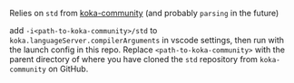 Relies on `std` from [koka-community](https://github.com/orgs/koka-community/repositories) (and probably `parsing` in the future)

add `-i<path-to-koka-community>/std` to `koka.languageServer.compilerArguments` in vscode settings, then run with the launch config in this repo. Replace `<path-to-koka-community>` with the parent directory of where you have cloned the `std` repository from `koka-community` on GitHub.
